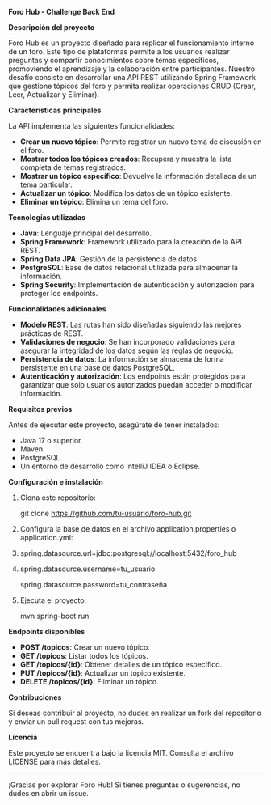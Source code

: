 **Foro Hub - Challenge Back End**

**Descripción del proyecto**

Foro Hub es un proyecto diseñado para replicar el funcionamiento interno de un foro. Este tipo de plataformas permite a los usuarios realizar preguntas y compartir conocimientos sobre temas específicos, promoviendo el aprendizaje y la colaboración entre participantes. Nuestro desafío consiste en desarrollar una API REST utilizando Spring Framework que gestione tópicos del foro y permita realizar operaciones CRUD (Crear, Leer, Actualizar y Eliminar).

**Características principales**

La API implementa las siguientes funcionalidades:

- **Crear un nuevo tópico**: Permite registrar un nuevo tema de discusión en el foro.
- **Mostrar todos los tópicos creados**: Recupera y muestra la lista completa de temas registrados.
- **Mostrar un tópico específico**: Devuelve la información detallada de un tema particular.
- **Actualizar un tópico**: Modifica los datos de un tópico existente.
- **Eliminar un tópico**: Elimina un tema del foro.

**Tecnologías utilizadas**

- **Java**: Lenguaje principal del desarrollo.
- **Spring Framework**: Framework utilizado para la creación de la API REST.
- **Spring Data JPA**: Gestión de la persistencia de datos.
- **PostgreSQL**: Base de datos relacional utilizada para almacenar la información.
- **Spring Security**: Implementación de autenticación y autorización para proteger los endpoints.

**Funcionalidades adicionales**

- **Modelo REST**: Las rutas han sido diseñadas siguiendo las mejores prácticas de REST.
- **Validaciones de negocio**: Se han incorporado validaciones para asegurar la integridad de los datos según las reglas de negocio.
- **Persistencia de datos**: La información se almacena de forma persistente en una base de datos PostgreSQL.
- **Autenticación y autorización**: Los endpoints están protegidos para garantizar que solo usuarios autorizados puedan acceder o modificar información.

**Requisitos previos**

Antes de ejecutar este proyecto, asegúrate de tener instalados:

- Java 17 o superior.
- Maven.
- PostgreSQL.
- Un entorno de desarrollo como IntelliJ IDEA o Eclipse.

**Configuración e instalación**

1. Clona este repositorio:

   git clone https://github.com/tu-usuario/foro-hub.git

1. Configura la base de datos en el archivo application.properties o application.yml:
1. spring.datasource.url=jdbc:postgresql://localhost:5432/foro\_hub
1. spring.datasource.username=tu\_usuario

   spring.datasource.password=tu\_contraseña

1. Ejecuta el proyecto:

   mvn spring-boot:run

**Endpoints disponibles**

- **POST /topicos**: Crear un nuevo tópico.
- **GET /topicos**: Listar todos los tópicos.
- **GET /topicos/{id}**: Obtener detalles de un tópico específico.
- **PUT /topicos/{id}**: Actualizar un tópico existente.
- **DELETE /topicos/{id}**: Eliminar un tópico.

**Contribuciones**

Si deseas contribuir al proyecto, no dudes en realizar un fork del repositorio y enviar un pull request con tus mejoras.

**Licencia**

Este proyecto se encuentra bajo la licencia MIT. Consulta el archivo LICENSE para más detalles.

-----
¡Gracias por explorar Foro Hub! Si tienes preguntas o sugerencias, no dudes en abrir un issue.
